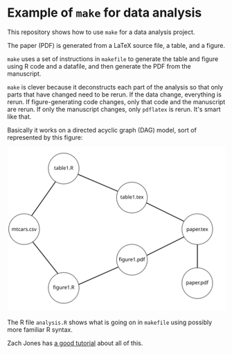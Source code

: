 # Example of `make` for data analysis

This repository shows how to use `make` for a data analysis project.

The paper (PDF) is generated from a LaTeX source file, a table, and a figure.

`make` uses a set of instructions in `makefile` to generate the table and figure using R code and a datafile, and then generate the PDF from the manuscript.

`make` is clever because it deconstructs each part of the analysis so that only parts that have changed need to be rerun. If the data change, everything is rerun. If figure-generating code changes, only that code and the manuscript are rerun. If only the manuscript changes, only `pdflatex` is rerun. It's smart like that.

Basically it works on a directed acyclic graph (DAG) model, sort of represented by this figure:

![DAG](dependency-graph.svg)

The R file `analysis.R` shows what is going on in `makefile` using possibly more familiar R syntax.

Zach Jones has [a good tutorial](http://zmjones.com/make/) about all of this.
